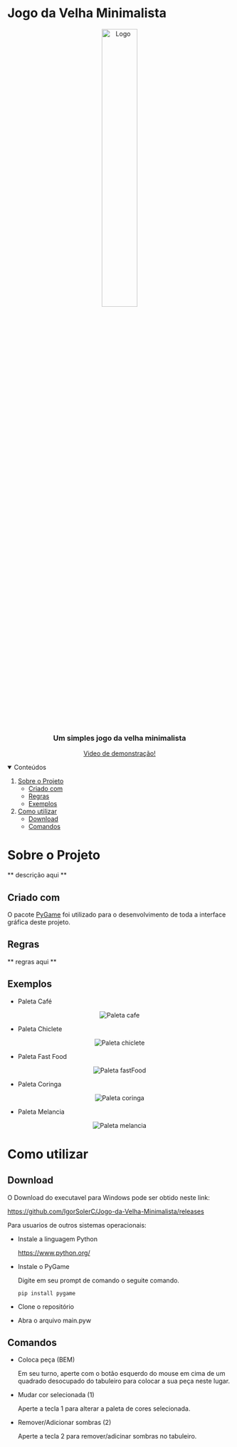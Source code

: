 # Jogo da Velha Minimalista

<!-- LOGO -->
<p align="center">
  <a href="https://github.com/IgorSolerC/Simulacao-cores">
    <img src="Imagens/paleta1.png" alt="Logo" width="40%" height="40%">
  </a>
  <h3 align="center">Um simples jogo da velha minimalista</h3>
  <p align="center">
    <a href ="https://youtu.be/Oo_BPsrD5LE">
      Video de demonstração!
    </a>
  </p>
</p>

<!-- TABELA DE CONTEUDO -->
<details open="open">
  <summary>Conteúdos</summary>
  <ol>
    <li>
      <a href="#sobre-o-projeto">Sobre o Projeto</a>
      <ul>
        <li><a href="#criado-com">Criado com</a></li>
      </ul>
      <ul>
        <li><a href="#regras">Regras</a></li>
      </ul>
      <ul>
        <li><a href="#exemplos">Exemplos</a></li>
      </ul>
    </li>
    <li>
      <a href="#como-utilizar">Como utilizar</a>
      <ul>
        <li><a href="#download">Download</a></li>
      </ul>
      <ul>
        <li><a href="#comandos">Comandos</a></li>
      </ul>
    </li>
  </ol>
</details>  

# Sobre o Projeto

** descrição aqui **

## Criado com

O pacote [PyGame](https://www.pygame.org/) foi utilizado para o desenvolvimento de toda a interface gráfica deste projeto.

## Regras

** regras aqui **

## Exemplos

* Paleta Café

<p align="center">
<img src="Imagens/cafe.png" alt="Paleta cafe">
</p>

* Paleta Chiclete

<p align="center">
<img src="Imagens/chiclete.png" alt="Paleta chiclete">
</p>

* Paleta Fast Food

<p align="center">
<img src="Imagens/fastFood.png" alt="Paleta fastFood">
</p>

* Paleta Coringa

<p align="center">
<img src="Imagens/coringa.png" alt="Paleta coringa">
</p>

* Paleta Melancia

<p align="center">
<img src="Imagens/melancia.png" alt="Paleta melancia">
</p>

# Como utilizar

## Download

O Download do executavel para Windows pode ser obtido neste link: 

https://github.com/IgorSolerC/Jogo-da-Velha-Minimalista/releases

Para usuarios de outros sistemas operacionais:
* Instale a linguagem Python

  https://www.python.org/

* Instale o PyGame

  Digite em seu prompt de comando o seguite comando.

  `pip install pygame`
 
* Clone o repositório
 
* Abra o arquivo main.pyw

## Comandos

* Coloca peça (BEM)

  Em seu turno, aperte com o botão esquerdo do mouse em cima de um quadrado desocupado do tabuleiro para colocar a sua peça neste lugar. 

* Mudar cor selecionada (1)

  Aperte a tecla 1 para alterar a paleta de cores selecionada.

* Remover/Adicionar sombras (2)

  Aperte a tecla 2 para remover/adicinar sombras no tabuleiro.
